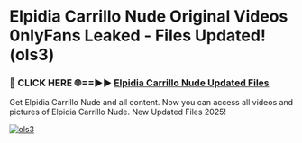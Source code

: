 # Elpidia Carrillo Nude Original Videos 0nlyFans Leaked - Files Updated! (ols3)

<h3>🔴 CLICK HERE 🌐==►► <a href="https://tinyurl.com/yrmya6cz" rel="nofollow">Elpidia Carrillo Nude Updated Files</a></h3>

Get Elpidia Carrillo Nude and all content. Now you can access all videos and pictures of Elpidia Carrillo Nude. New Updated Files 2025!

[![ols3](https://i.imgur.com/FMdXYCs.gif)](https://tinyurl.com/yrmya6cz)
